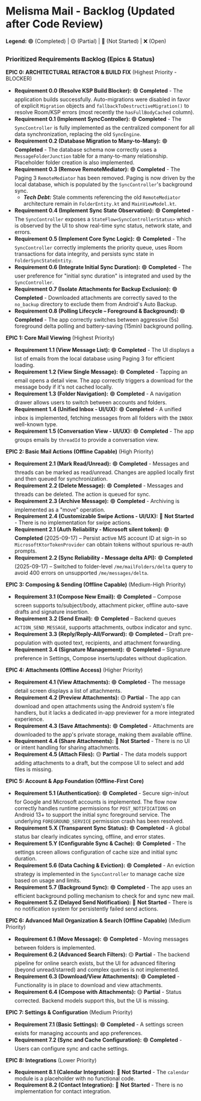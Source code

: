# **Melisma Mail - Backlog (Updated after Code Review)**

**Legend:** 🟢 (Completed) | 🟡 (Partial) | 🔴 (Not Started) | ❌ (Open)

### **Prioritized Requirements Backlog (Epics & Status)**

**EPIC 0: ARCHITECTURAL REFACTOR & BUILD FIX** (Highest Priority - BLOCKER)

*   **Requirement 0.0 (Resolve KSP Build Blocker):** 🟢 **Completed** - The application builds successfully. Auto-migrations were disabled in favor of explicit `Migration` objects and `fallbackToDestructiveMigration()` to resolve Room/KSP errors (most recently the `hasFullBodyCached` column).
*   **Requirement 0.1 (Implement SyncController):** 🟢 **Completed** - The `SyncController` is fully implemented as the centralized component for all data synchronization, replacing the old `SyncEngine`.
*   **Requirement 0.2 (Database Migration to Many-to-Many):** 🟢 **Completed** - The database schema now correctly uses a `MessageFolderJunction` table for a many-to-many relationship. Placeholder folder creation is also implemented.
*   **Requirement 0.3 (Remove RemoteMediator):** 🟢 **Completed** - The Paging 3 `RemoteMediator` has been removed. Paging is now driven by the local database, which is populated by the `SyncController`'s background sync.
    *   ***Tech Debt:*** Stale comments referencing the old `RemoteMediator` architecture remain in `FolderEntity.kt` and `MainViewModel.kt`.
*   **Requirement 0.4 (Implement Sync State Observation):** 🟢 **Completed** - The `SyncController` exposes a `StateFlow<SyncControllerStatus>` which is observed by the UI to show real-time sync status, network state, and errors.
*   **Requirement 0.5 (Implement Core Sync Logic):** 🟢 **Completed** - The `SyncController` correctly implements the priority queue, uses Room transactions for data integrity, and persists sync state in `FolderSyncStateEntity`.
*   **Requirement 0.6 (Integrate Initial Sync Duration):** 🟢 **Completed** - The user preference for "initial sync duration" is integrated and used by the `SyncController`.
*   **Requirement 0.7 (Isolate Attachments for Backup Exclusion):** 🟢 **Completed** - Downloaded attachments are correctly saved to the `no_backup` directory to exclude them from Android's Auto Backup.
*   **Requirement 0.8 (Polling Lifecycle – Foreground & Background):** 🟢 **Completed** - The app correctly switches between aggressive (5s) foreground delta polling and battery-saving (15min) background polling.

**EPIC 1: Core Mail Viewing** (Highest Priority)

*   **Requirement 1.1 (View Message List):** 🟢 **Completed** - The UI displays a list of emails from the local database using Paging 3 for efficient loading.
*   **Requirement 1.2 (View Single Message):** 🟢 **Completed** - Tapping an email opens a detail view. The app correctly triggers a download for the message body if it's not cached locally.
*   **Requirement 1.3 (Folder Navigation):** 🟢 **Completed** - A navigation drawer allows users to switch between accounts and folders.
*   **Requirement 1.4 (Unified Inbox - UI/UX):** 🟢 **Completed** - A unified inbox is implemented, fetching messages from all folders with the `INBOX` well-known type.
*   **Requirement 1.5 (Conversation View - UI/UX):** 🟢 **Completed** - The app groups emails by `threadId` to provide a conversation view.

**EPIC 2: Basic Mail Actions (Offline Capable)** (High Priority)

*   **Requirement 2.1 (Mark Read/Unread):** 🟢 **Completed** - Messages and threads can be marked as read/unread. Changes are applied locally first and then queued for synchronization.
*   **Requirement 2.2 (Delete Message):** 🟢 **Completed** - Messages and threads can be deleted. The action is queued for sync.
*   **Requirement 2.3 (Archive Message):** 🟢 **Completed** - Archiving is implemented as a "move" operation.
*   **Requirement 2.4 (Customizable Swipe Actions - UI/UX):** 🔴 **Not Started** - There is no implementation for swipe actions.
*   **Requirement 2.1 (Auth Reliability - Microsoft silent token):** 🟢 **Completed** (2025-09-17) – Persist active MS account ID at sign-in so `MicrosoftKtorTokenProvider` can obtain tokens without spurious re-auth prompts.
*   **Requirement 2.2 (Sync Reliability - Message delta API):** 🟢 **Completed** (2025-09-17) – Switched to folder-level `/me/mailFolders/delta` query to avoid 400 errors on unsupported `/me/messages/delta`.

**EPIC 3: Composing & Sending (Offline Capable)** (Medium-High Priority)

*   **Requirement 3.1 (Compose New Email):** 🟢 **Completed** – Compose screen supports to/subject/body, attachment picker, offline auto-save drafts and signature insertion.
*   **Requirement 3.2 (Send Email):** 🟢 **Completed** – Backend queues `ACTION_SEND_MESSAGE`, supports attachments, outbox indicator and sync.
*   **Requirement 3.3 (Reply/Reply-All/Forward):** 🟢 **Completed** – Draft pre-population with quoted text, recipients, and attachment forwarding.
*   **Requirement 3.4 (Signature Management):** 🟢 **Completed** – Signature preference in Settings, Compose inserts/updates without duplication.

**EPIC 4: Attachments (Offline Access)** (Higher Priority)

*   **Requirement 4.1 (View Attachments):** 🟢 **Completed** - The message detail screen displays a list of attachments.
*   **Requirement 4.2 (Preview Attachments):** 🟡 **Partial** - The app can download and open attachments using the Android system's file handlers, but it lacks a dedicated in-app previewer for a more integrated experience.
*   **Requirement 4.3 (Save Attachments):** 🟢 **Completed** - Attachments are downloaded to the app's private storage, making them available offline.
*   **Requirement 4.4 (Share Attachments):** 🔴 **Not Started** - There is no UI or intent handling for sharing attachments.
*   **Requirement 4.5 (Attach Files):** 🟡 **Partial** - The data models support adding attachments to a draft, but the compose UI to select and add files is missing.

**EPIC 5: Account & App Foundation (Offline-First Core)**

*   **Requirement 5.1 (Authentication):** 🟢 **Completed** - Secure sign-in/out for Google and Microsoft accounts is implemented. The flow now correctly handles runtime permissions for `POST_NOTIFICATIONS` on Android 13+ to support the initial sync foreground service. The underlying `FOREGROUND_SERVICE` permission crash has been resolved.
*   **Requirement 5.X (Transparent Sync Status):** 🟢 **Completed** - A global status bar clearly indicates syncing, offline, and error states.
*   **Requirement 5.Y (Configurable Sync & Cache):** 🟢 **Completed** - The settings screen allows configuration of cache size and initial sync duration.
*   **Requirement 5.6 (Data Caching & Eviction):** 🟢 **Completed** - An eviction strategy is implemented in the `SyncController` to manage cache size based on usage and limits.
*   **Requirement 5.7 (Background Sync):** 🟢 **Completed** - The app uses an efficient background polling mechanism to check for and sync new mail.
*   **Requirement 5.Z (Delayed Send Notification):** 🔴 **Not Started** - There is no notification system for persistently failed send actions.

**EPIC 6: Advanced Mail Organization & Search (Offline Capable)** (Medium Priority)

*   **Requirement 6.1 (Move Message):** 🟢 **Completed** - Moving messages between folders is implemented.
*   **Requirement 6.2 (Advanced Search Filters):** 🟡 **Partial** - The backend pipeline for online search exists, but the UI for advanced filtering (beyond unread/starred) and complex queries is not implemented.
*   **Requirement 6.3 (Download/View Attachments):** 🟢 **Completed** - Functionality is in place to download and view attachments.
*   **Requirement 6.4 (Compose with Attachments):** 🟡 **Partial** - Status corrected. Backend models support this, but the UI is missing.

**EPIC 7: Settings & Configuration** (Medium Priority)

*   **Requirement 7.1 (Basic Settings):** 🟢 **Completed** - A settings screen exists for managing accounts and app preferences.
*   **Requirement 7.2 (Sync and Cache Configuration):** 🟢 **Completed** - Users can configure sync and cache settings.

**EPIC 8: Integrations** (Lower Priority)

*   **Requirement 8.1 (Calendar Integration):** 🔴 **Not Started** - The `calendar` module is a placeholder with no functional code.
*   **Requirement 8.2 (Contact Integration):** 🔴 **Not Started** - There is no implementation for contact integration.